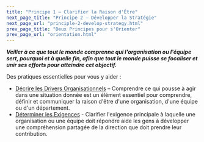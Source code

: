 ```yaml
---
title: "Principe 1 – Clarifier la Raison d'Être"
next_page_title: "Principe 2 – Développer la Stratégie"
next_page_url: "principle-2-develop-strategy.html"
prev_page_title: "Deux Principes pour s'Orienter"
prev_page_url: "orientation.html"
---
```



**_Veiller à ce que tout le monde comprenne qui l'organisation ou l'équipe sert, pourquoi et à quelle fin, afin que tout le monde puisse se focaliser et unir ses efforts pour atteindre cet objectif._**

Des pratiques essentielles pour vous y aider :

- [Décrire les Drivers Organisationnels](describe-organizational-drivers.html) – Comprendre ce qui pousse à agir dans une situation donnée est un élément essentiel pour comprendre, définir et communiquer la raison d'être d'une organisation, d'une équipe ou d'un département.
- [Déterminer les Exigences](determine-requirements.html) - Clarifier l'exigence principale à laquelle une organisation ou une équipe doit répondre aide les gens à développer une compréhension partagée de la direction que doit prendre leur contribution.
